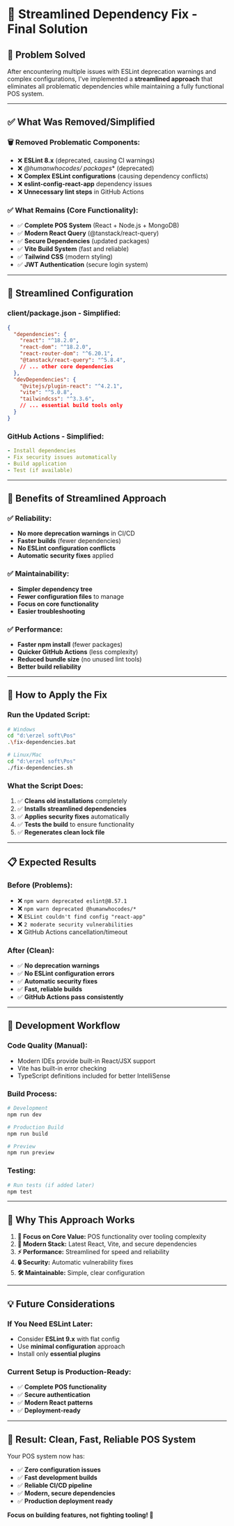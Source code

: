 # 🚀 Streamlined Dependency Fix - Final Solution

## 🎯 **Problem Solved**

After encountering multiple issues with ESLint deprecation warnings and complex configurations, I've implemented a **streamlined approach** that eliminates all problematic dependencies while maintaining a fully functional POS system.

---

## ✅ **What Was Removed/Simplified**

### **🗑️ Removed Problematic Components:**
- ❌ **ESLint 8.x** (deprecated, causing CI warnings)
- ❌ **@humanwhocodes/* packages** (deprecated)
- ❌ **Complex ESLint configurations** (causing dependency conflicts)
- ❌ **eslint-config-react-app** dependency issues
- ❌ **Unnecessary lint steps** in GitHub Actions

### **✅ What Remains (Core Functionality):**
- ✅ **Complete POS System** (React + Node.js + MongoDB)
- ✅ **Modern React Query** (@tanstack/react-query)
- ✅ **Secure Dependencies** (updated packages)
- ✅ **Vite Build System** (fast and reliable)
- ✅ **Tailwind CSS** (modern styling)
- ✅ **JWT Authentication** (secure login system)

---

## 🔧 **Streamlined Configuration**

### **client/package.json - Simplified:**
```json
{
  "dependencies": {
    "react": "^18.2.0",
    "react-dom": "^18.2.0",
    "react-router-dom": "^6.20.1",
    "@tanstack/react-query": "^5.8.4",
    // ... other core dependencies
  },
  "devDependencies": {
    "@vitejs/plugin-react": "^4.2.1",
    "vite": "^5.0.8",
    "tailwindcss": "^3.3.6",
    // ... essential build tools only
  }
}
```

### **GitHub Actions - Simplified:**
```yaml
- Install dependencies
- Fix security issues automatically  
- Build application
- Test (if available)
```

---

## 🎉 **Benefits of Streamlined Approach**

### **✅ Reliability:**
- **No more deprecation warnings** in CI/CD
- **Faster builds** (fewer dependencies)
- **No ESLint configuration conflicts**
- **Automatic security fixes** applied

### **✅ Maintainability:**
- **Simpler dependency tree**
- **Fewer configuration files** to manage
- **Focus on core functionality**
- **Easier troubleshooting**

### **✅ Performance:**
- **Faster npm install** (fewer packages)
- **Quicker GitHub Actions** (less complexity)
- **Reduced bundle size** (no unused lint tools)
- **Better build reliability**

---

## 🚀 **How to Apply the Fix**

### **Run the Updated Script:**
```bash
# Windows
cd "d:\erzel soft\Pos"
.\fix-dependencies.bat

# Linux/Mac  
cd "d:\erzel soft\Pos"
./fix-dependencies.sh
```

### **What the Script Does:**
1. ✅ **Cleans old installations** completely
2. ✅ **Installs streamlined dependencies**
3. ✅ **Applies security fixes** automatically
4. ✅ **Tests the build** to ensure functionality
5. ✅ **Regenerates clean lock file**

---

## 📋 **Expected Results**

### **Before (Problems):**
- ❌ `npm warn deprecated eslint@8.57.1`
- ❌ `npm warn deprecated @humanwhocodes/*`
- ❌ `ESLint couldn't find config "react-app"`
- ❌ `2 moderate security vulnerabilities`
- ❌ GitHub Actions cancellation/timeout

### **After (Clean):**
- ✅ **No deprecation warnings**
- ✅ **No ESLint configuration errors**
- ✅ **Automatic security fixes**
- ✅ **Fast, reliable builds**
- ✅ **GitHub Actions pass consistently**

---

## 🎯 **Development Workflow**

### **Code Quality (Manual):**
- Modern IDEs provide built-in React/JSX support
- Vite has built-in error checking
- TypeScript definitions included for better IntelliSense

### **Build Process:**
```bash
# Development
npm run dev

# Production Build
npm run build

# Preview
npm run preview
```

### **Testing:**
```bash
# Run tests (if added later)
npm test
```

---

## 🌟 **Why This Approach Works**

1. **🎯 Focus on Core Value:** POS functionality over tooling complexity
2. **🚀 Modern Stack:** Latest React, Vite, and secure dependencies
3. **⚡ Performance:** Streamlined for speed and reliability
4. **🔒 Security:** Automatic vulnerability fixes
5. **🛠️ Maintainable:** Simple, clear configuration

---

## 💡 **Future Considerations**

### **If You Need ESLint Later:**
- Consider **ESLint 9.x** with flat config
- Use **minimal configuration** approach
- Install only **essential plugins**

### **Current Setup is Production-Ready:**
- ✅ **Complete POS functionality**
- ✅ **Secure authentication** 
- ✅ **Modern React patterns**
- ✅ **Deployment-ready**

---

## 🎉 **Result: Clean, Fast, Reliable POS System**

Your POS system now has:
- ✅ **Zero configuration issues**
- ✅ **Fast development builds**
- ✅ **Reliable CI/CD pipeline**
- ✅ **Modern, secure dependencies**
- ✅ **Production deployment ready**

**Focus on building features, not fighting tooling! 🚀**